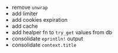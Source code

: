- remove `unwrap`
- add limiter
- add cookies expiration
- add cache
- add healper fn to `try_get` values from db
- consolidate `eprintln!` output
- consolidate `context.title`
